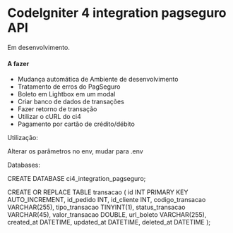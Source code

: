 # CodeIgniter 4  integration pagseguro API

Em desenvolvimento.

#### A fazer

- Mudança automática de Ambiente de desenvolvimento
- Tratamento de erros do PagSeguro
- Boleto em Lightbox em um modal
- Criar banco de dados de transações
- Fazer retorno de transação
- Utilizar o cURL do ci4
- Pagamento por cartão de crédito/débito

Utilização:

Alterar os parâmetros no env, mudar para .env


Databases:

CREATE DATABASE ci4_integration_pagseguro;

CREATE OR REPLACE TABLE transacao (
id INT PRIMARY KEY AUTO_INCREMENT,
id_pedido INT,
id_cliente INT, 
codigo_transacao VARCHAR(255),
tipo_transacao TINYINT(1),
status_transacao VARCHAR(45),
valor_transacao DOUBLE,
url_boleto VARCHAR(255),
created_at DATETIME,
updated_at DATETIME,
deleted_at DATETIME
);

